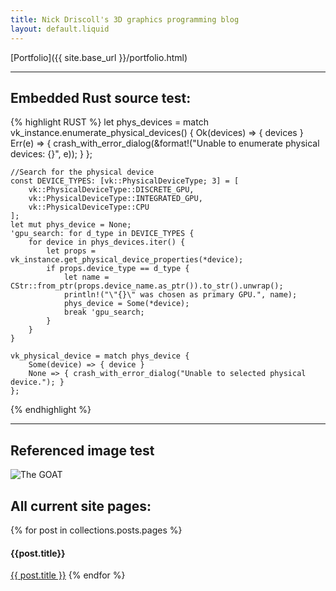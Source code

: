 ```yaml
---
title: Nick Driscoll's 3D graphics programming blog
layout: default.liquid
---
```


[Portfolio]({{ site.base_url }}/portfolio.html)

---

## Embedded Rust source test:
{% highlight RUST %}
    let phys_devices = match vk_instance.enumerate_physical_devices() {
        Ok(devices) => { devices }
        Err(e) => { crash_with_error_dialog(&format!("Unable to enumerate physical devices: {}", e)); }
    };

    //Search for the physical device
    const DEVICE_TYPES: [vk::PhysicalDeviceType; 3] = [
        vk::PhysicalDeviceType::DISCRETE_GPU,
        vk::PhysicalDeviceType::INTEGRATED_GPU,
        vk::PhysicalDeviceType::CPU
    ];
    let mut phys_device = None;
    'gpu_search: for d_type in DEVICE_TYPES {
        for device in phys_devices.iter() {
            let props = vk_instance.get_physical_device_properties(*device);
            if props.device_type == d_type {
                let name = CStr::from_ptr(props.device_name.as_ptr()).to_str().unwrap();
                println!("\"{}\" was chosen as primary GPU.", name);
                phys_device = Some(*device);
                break 'gpu_search;
            }
        }
    }

    vk_physical_device = match phys_device {
        Some(device) => { device }
        None => { crash_with_error_dialog("Unable to selected physical device."); }
    };
{% endhighlight %}

---

## Referenced image test
![The GOAT](https://product-images.tcgplayer.com/fit-in/421x421/174406.jpg)

## All current site pages:

{% for post in collections.posts.pages %}
#### {{post.title}}

[{{ post.title }}]({{post.permalink}})
{% endfor %}
